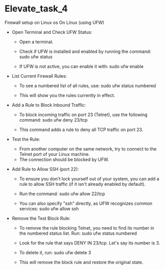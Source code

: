# Elevate_task_4
Firewall setup on Linux os
On Linux (using UFW)
 * Open Terminal and Check UFW Status:
   * Open a terminal.
   * Check if UFW is installed and enabled by running the command:
     sudo ufw status

   * If UFW is not active, you can enable it with:
     sudo ufw enable

 * List Current Firewall Rules:
   * To see a numbered list of all rules, use:
     sudo ufw status numbered

   * This will show you the rules currently in effect.
 * Add a Rule to Block Inbound Traffic:
   * To block incoming traffic on port 23 (Telnet), use the following command:
     sudo ufw deny 23/tcp

   * This command adds a rule to deny all TCP traffic on port 23.
 * Test the Rule:
   * From another computer on the same network, try to connect to the Telnet port of your Linux machine.
   * The connection should be blocked by UFW.
 * Add Rule to Allow SSH (port 22):
   * To ensure you don't lock yourself out of your system, you can add a rule to allow SSH traffic (if it isn't already enabled by default).
   * Run the command:
     sudo ufw allow 22/tcp

   * You can also specify "ssh" directly, as UFW recognizes common services:
     sudo ufw allow ssh

 * Remove the Test Block Rule:
   * To remove the rule blocking Telnet, you need to find its number in the numbered status list. Run:
     sudo ufw status numbered

   * Look for the rule that says DENY IN 23/tcp. Let's say its number is 3.
   * To delete it, run:
     sudo ufw delete 3

   * This will remove the block rule and restore the original state.
